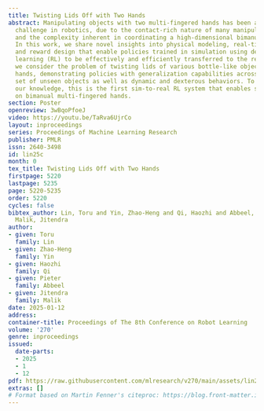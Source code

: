 ```yaml
---
title: Twisting Lids Off with Two Hands
abstract: Manipulating objects with two multi-fingered hands has been a long-standing
  challenge in robotics, due to the contact-rich nature of many manipulation tasks
  and the complexity inherent in coordinating a high-dimensional bimanual system.
  In this work, we share novel insights into physical modeling, real-time perception,
  and reward design that enable policies trained in simulation using deep reinforcement
  learning (RL) to be effectively and efficiently transferred to the real world. Specifically,
  we consider the problem of twisting lids of various bottle-like objects with two
  hands, demonstrating policies with generalization capabilities across a diverse
  set of unseen objects as well as dynamic and dexterous behaviors. To the best of
  our knowledge, this is the first sim-to-real RL system that enables such capabilities
  on bimanual multi-fingered hands.
section: Poster
openreview: 3wBqoPfoeJ
video: https://youtu.be/TaRva6UjrCo
layout: inproceedings
series: Proceedings of Machine Learning Research
publisher: PMLR
issn: 2640-3498
id: lin25c
month: 0
tex_title: Twisting Lids Off with Two Hands
firstpage: 5220
lastpage: 5235
page: 5220-5235
order: 5220
cycles: false
bibtex_author: Lin, Toru and Yin, Zhao-Heng and Qi, Haozhi and Abbeel, Pieter and
  Malik, Jitendra
author:
- given: Toru
  family: Lin
- given: Zhao-Heng
  family: Yin
- given: Haozhi
  family: Qi
- given: Pieter
  family: Abbeel
- given: Jitendra
  family: Malik
date: 2025-01-12
address:
container-title: Proceedings of The 8th Conference on Robot Learning
volume: '270'
genre: inproceedings
issued:
  date-parts:
  - 2025
  - 1
  - 12
pdf: https://raw.githubusercontent.com/mlresearch/v270/main/assets/lin25c/lin25c.pdf
extras: []
# Format based on Martin Fenner's citeproc: https://blog.front-matter.io/posts/citeproc-yaml-for-bibliographies/
---
```

